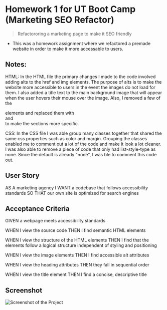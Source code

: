 # Homework 1 for UT Boot Camp (Marketing SEO Refactor)
>Refactororing a marketing page to make it SEO friendly 

-  This was a homework assignment where we refactored a premade website in order to make it more accessable to users.

## Notes:
HTML: In the HTML file the primary changes I made to the code involved adding alts to the href and img elements. The purpose of alts is to make the website more accessible to users in the event the images do not load for them. I also added a title text to the main background image that will appear when the user hovers their mouse over the image. Also, I removed a few of the <div> elements and replaced them with <nav> and <section> to make the sections more specific.
  
CSS: In the CSS file I was able group many classes together that shared the same css properties such as color and margin. Grouping the classes enabled me to comment out a lot of the code and make it look a lot cleaner. I was also able to remove a piece of code that only had list-style-type as none. Since the default is already "none", I was ble to comment this code out.

## User Story

AS A marketing agency
I WANT a codebase that follows accessibility standards
SO THAT our own site is optimized for search engines

## Acceptance Criteria

GIVEN a webpage meets accessibility standards

WHEN I view the source code
THEN I find semantic HTML elements

WHEN I view the structure of the HTML elements
THEN I find that the elements follow a logical structure independent of styling and positioning

WHEN I view the image elements
THEN I find accessible alt attributes

WHEN I view the heading attributes
THEN they fall in sequential order

WHEN I view the title element
THEN I find a concise, descriptive title

## Screenshot
![Screenshot of the Project](https://github.com/jdstroup10/Homework/blob/master/Homework%201%20Image.png)
